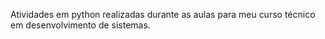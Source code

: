 Atividades em python realizadas durante as aulas para meu curso técnico em desenvolvimento de sistemas.
